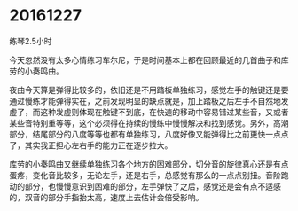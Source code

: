# 20161227

练琴2.5小时

今天忽然没有太多心情练习车尔尼，于是时间基本上都在回顾最近的几首曲子和库劳的小奏鸣曲。

夜曲今天算是弹得比较多的，依旧还是不用踏板单独练习，感觉左手的触键还是要通过慢练才能弹得实在，之前发现明显的缺点就是，加上踏板之后左手不自然地发虚了，而这种发虚则体现在触键不到底，在快速的移动中容易错过某些音，又或者某些音特别重等等，这个必须得在持续的慢练中慢慢解决和找到感觉。另外，高潮部分，结尾部分的八度等等也都有单独练习，八度好像又能弹得比之前更快一点点了，其实我正担心左右手的能力正在逐步拉大。

库劳的小奏鸣曲又继续单独练习各个地方的困难部分，切分音的旋律真心还是有点蛋疼，变化音比较多，无论左手，还是右手，总感觉有那么的一点点别扭。音阶跑动的部分，也慢慢意识到困难的部分，左手弹快了之后，感觉还是会有点不适感的，双音的部分手指抬太高，速度上去估计会倍受影响。
